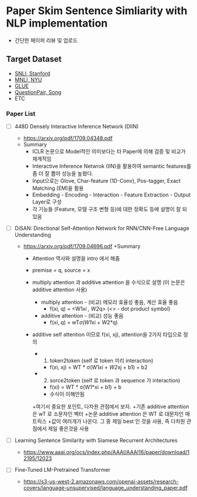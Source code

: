 # Paper Skim Sentence Simliarity with NLP implementation
+ 간단한 페이퍼 리뷰 및 업로드

## Target Dataset

+ [SNLI, Stanford](https://nlp.stanford.edu/projects/snli/)
+ [MNLI, NYU](https://www.nyu.edu/projects/bowman/multinli/)
+ [GLUE](https://gluebenchmark.com/leaderboard)
+ [QuestionPair, Song](https://github.com/songys/Question_pair)
+ ETC

### Paper List
* [ ] 448D Densely Interactive Inference Network (DIIN)
	+ https://arxiv.org/pdf/1709.04348.pdf
    + Summary
        + ICLR 논문으로 Model적인 의미보다는 타 Paper에 의해 검증 및 비교가 체계적임
        + Interactive Inference Netwrok (IIN)을 활용하여 semantic features를 좀 더 잘 뽑아 성능을 높혔다.
        + Input으로는 Glove, Char-feature (1D-Conv), Pos-tagger, Exact Matching (EM)을 활용
        + Embedding - Encoding - Interaction - Feature Extraction - Output Layer로 구성
        + 각 기능들 (Feature, 모델 구조 변형 등)에 대한 정확도 등에 설명이 잘 되있음

* [ ] DiSAN: Directional Self-Attention Network for RNN/CNN-Free Language Understanding
	+ https://arxiv.org/pdf/1709.04696.pdf
	+Summary
		+ Attention 역사와 설명을 intro 에서 해줌
		+ premise = q, source = x
		+ multiply attention 과 additive attention 을 수식으로 설명 (이 논문은 additive attention 사용)
			+ multiply attention - (비교) 메모리 효율성 좋음, 계산 효율 좋음
				+ f(xi, q) = <W1*xi , W2*q>  (<> - dot product symbol)
			+ additive attention - (비교) 성능 좋음
				+ f(xi, q) = wT*σ(W1*xi + W2*q)
		+ additive self attention 이므로 f(xi, xj), attention을 2가지 타입으로 정의
			+ 1. token2token (self 로 token 끼리 interaction)
				+ f(xi, xj) = WT * σ(W1*xi + W2*xj + b1) + b2
			+ 2. sorce2token (self 로 token 과 sequence 가 interaction)
				+ f(xi) =  WT * σ(W1*xi + b1) + b
				+ 수식이 이해안됨
				
			+여기서 중요한 포인트, 다차원 관점에서 보자. 
			+기존 additive attention 은 wT 로 소문자인 벡터
			+논문 additive attention 은 WT 로 대문자인 매트릭스
			+값이 여러개가 나온다. 그 중 제일 best 인 것을 사용, 즉 다차원 관점에서 제일 좋은것을 사용
			
			

* [ ] Learning Sentence Similarity with Siamese Recurrent Architectures
	+ https://www.aaai.org/ocs/index.php/AAAI/AAAI16/paper/download/12195/12023
* [ ] Fine-Tuned LM-Pretrained Transformer
	+ https://s3-us-west-2.amazonaws.com/openai-assets/research-covers/language-unsupervised/language_understanding_paper.pdf
